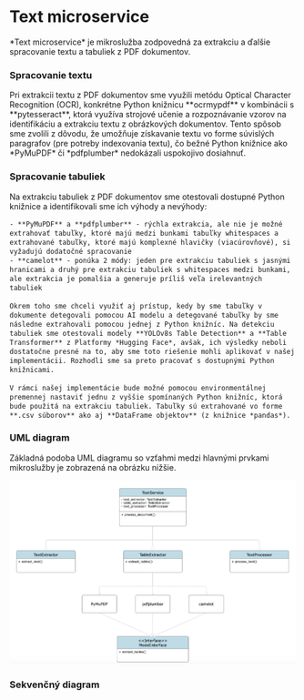 # Text microservice

<div style={{ textAlign: 'justify' }}>
    *Text microservice* je mikroslužba zodpovedná za extrakciu a ďalšie spracovanie textu a tabuliek z PDF dokumentov. 
</div>

### Spracovanie textu

<div style={{ textAlign: 'justify' }}>
    Pri extrakcii textu z PDF dokumentov sme využili metódu Optical Character Recognition (OCR), konkrétne Python knižnicu **ocrmypdf** v kombinácii s **pytesseract**, ktorá využíva strojové učenie a rozpoznávanie vzorov na identifikáciu a extrakciu textu z obrázkových dokumentov. Tento spôsob sme zvolili z dôvodu, že umožňuje získavanie textu vo forme súvislých paragrafov (pre potreby indexovania textu), čo bežné Python knižnice ako *PyMuPDF* či *pdfplumber* nedokázali uspokojivo dosiahnuť.
</div>

### Spracovanie tabuliek 

<div style={{ textAlign: 'justify' }}>
    Na extrakciu tabuliek z PDF dokumentov sme otestovali dostupné Python knižnice a identifikovali sme ich výhody a nevýhody:

    - **PyMuPDF** a **pdfplumber** - rýchla extrakcia, ale nie je možné extrahovať tabuľky, ktoré majú medzi bunkami tabuľky whitespaces a extrahované tabuľky, ktoré majú komplexné hlavičky (viacúrovňové), si vyžadujú dodatočné spracovanie
    - **camelot** - ponúka 2 módy: jeden pre extrakciu tabuliek s jasnými hranicami a druhý pre extrakciu tabuliek s whitespaces medzi bunkami, ale extrakcia je pomalšia a generuje príliš veľa irelevantných tabuliek

    Okrem toho sme chceli využiť aj prístup, kedy by sme tabuľky v dokumente detegovali pomocou AI modelu a detegované tabuľky by sme následne extrahovali pomocou jednej z Python knižníc. Na detekciu tabuliek sme otestovali modely **YOLOv8s Table Detection** a **Table Transformer** z Platformy *Hugging Face*, avšak, ich výsledky neboli dostatočne presné na to, aby sme toto riešenie mohli aplikovať v našej implementácii. Rozhodli sme sa preto pracovať s dostupnými Python knižnicami.
    
    V rámci našej implementácie bude možné pomocou environmentálnej premennej nastaviť jednu z vyššie spomínaných Python knižníc, ktorá bude použitá na extrakciu tabuliek. Tabuľky sú extrahované vo forme **.csv súborov** ako aj **DataFrame objektov** (z knižnice *pandas*).
</div>

### UML diagram

<div style={{ textAlign: 'justify' }}>
    Základná podoba UML diagramu so vzťahmi medzi hlavnými prvkami mikroslužby je zobrazená na obrázku nižšie.
</div>

![ilustration-image](/img/ai_doc/UML_diagram_text_service.png)

### Sekvenčný diagram
<!-- add diagrams -->

